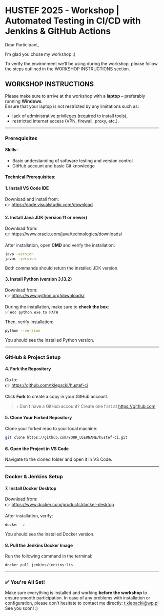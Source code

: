 # HUSTEF 2025 - Workshop | Automated Testing in CI/CD with Jenkins & GitHub Actions

Dear Participant,

I’m glad you chose my workshop :)

To verify the environment we'll be using during the workshop, please follow the steps outlined in the WORKSHOP INSTRUCTIONS section.

## WORKSHOP INSTRUCTIONS

Please make sure to arrive at the workshop with a **laptop** – preferably running **Windows**.  
Ensure that your laptop is not restricted by any limitations such as:

- lack of administrative privileges (required to install tools),
- restricted internet access (VPN, firewall, proxy, etc.).

---

### Prerequisites

#### Skills:
- Basic understanding of software testing and version control
- GitHub account and basic Git knowledge

#### Technical Prerequisites:

#### 1. Install VS Code IDE  
Download and install from:  
👉 https://code.visualstudio.com/download

#### 2. Install Java JDK (version 11 or newer)  
Download from:  
👉 https://www.oracle.com/java/technologies/downloads/  

After installation, open **CMD** and verify the installation:
```bash
java -version
javac -version
```
Both commands should return the installed JDK version.

#### 3. Install Python (version 3.13.2)  
Download from:  
👉 https://www.python.org/downloads/  

During the installation, make sure to **check the box**:  
✅ `Add python.exe to PATH`

Then, verify installation:
```bash
python --version
```
You should see the installed Python version.

---

### GitHub & Project Setup

#### 4. Fork the Repository  
Go to:  
👉 https://github.com/tklepacki/hustef-ci  

Click **Fork** to create a copy in your GitHub account.

> ℹ️ Don’t have a GitHub account? Create one first at https://github.com

#### 5. Clone Your Forked Repository  
Clone your forked repo to your local machine:
```bash
git clone https://github.com/YOUR_USERNAME/hustef-ci.git
```

#### 6. Open the Project in VS Code  
Navigate to the cloned folder and open it in VS Code.

---

### Docker & Jenkins Setup

#### 7. Install Docker Desktop  
Download from:  
👉 https://www.docker.com/products/docker-desktop

After installation, verify:
```bash
docker -v
```
You should see the installed Docker version.

#### 8. Pull the Jenkins Docker Image  
Run the following command in the terminal:
```bash
docker pull jenkins/jenkins:lts
```

---

### ✅ You're All Set!

Make sure everything is installed and working **before the workshop** to ensure smooth participation. In case of any problems with installation or configuration, please don't hesitate to contact me directly: t.klepacki@wp.pl
See you soon! :)



